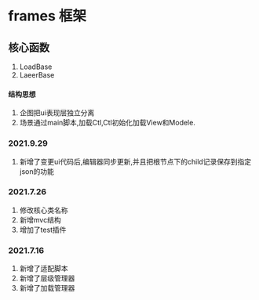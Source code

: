 # frames 框架

## 核心函数 
1. LoadBase
2. LaeerBase

#### 结构思想
1. 企图把ui表现层独立分离
2. 场景通过main脚本,加载Ctl,Ctl初始化加载View和Modele.

### 2021.9.29
1. 新增了变更ui代码后,编辑器同步更新,并且把根节点下的child记录保存到指定json的功能

### 2021.7.26
1. 修改核心类名称
2. 新增mvc结构
3. 增加了test插件

### 2021.7.16

1. 新增了适配脚本
2. 新增了层级管理器
3. 新增了加载管理器

